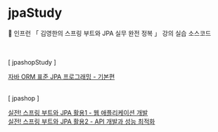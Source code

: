 # jpaStudy


📌 인프런 「 김영한의 스프링 부트와 JPA 실무 완전 정복 」 강의 실습 소스코드


<br><br>
[ jpashopStudy ]
<p style="margin:0; padding:0">
<a href="https://www.inflearn.com/course/ORM-JPA-Basic/dashboard" target="_blank">자바 ORM 표준 JPA 프로그래밍 - 기본편</a>
  </p>
<br>
<p>[ jpashop ]</p>
<p style="margin:0; padding:0">
<a href="https://www.inflearn.com/course/%EC%8A%A4%ED%94%84%EB%A7%81%EB%B6%80%ED%8A%B8-JPA-%ED%99%9C%EC%9A%A9-1/dashboard" target="_blank">실전! 스프링 부트와 JPA 활용1 - 웹 애플리케이션 개발</a>
 </p>
<p style="margin:0; padding:0"><a href="https://www.inflearn.com/course/%EC%8A%A4%ED%94%84%EB%A7%81%EB%B6%80%ED%8A%B8-JPA-API%EA%B0%9C%EB%B0%9C-%EC%84%B1%EB%8A%A5%EC%B5%9C%EC%A0%81%ED%99%94/dashboard" target="_blank">실전! 스프링 부트와 JPA 활용2 - API 개발과 성능 최적화</a></p>
